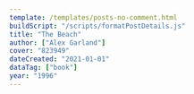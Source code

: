 ```yaml
---
template: /templates/posts-no-comment.html
buildScript: "/scripts/formatPostDetails.js"
title: "The Beach"
author: ["Alex Garland"]
cover: "823949"
dateCreated: "2021-01-01"
dataTag: ["book"]
year: "1996"
---
```

